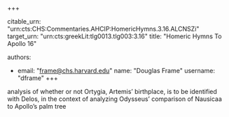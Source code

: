 +++


citable_urn: "urn:cts:CHS:Commentaries.AHCIP:HomericHymns.3.16.ALCNSZi"
target_urn: "urn:cts:greekLit:tlg0013.tlg003:3.16"
title: "Homeric Hymns To Apollo 16"

authors:
- email: "frame@chs.harvard.edu"
  name: "Douglas Frame"
  username: "dframe"
+++

<p>analysis of whether or not Ortygia, Artemis’ birthplace, is to be identified with Delos, in the context of analyzing Odysseus’ comparison of Nausicaa to Apollo’s palm tree</p>
